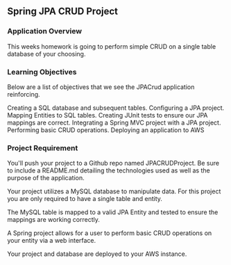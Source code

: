 ## Spring JPA CRUD Project

### Application Overview
This weeks homework is going to perform simple CRUD on a single table database of your choosing.

### Learning Objectives
Below are a list of objectives that we see the JPACrud application reinforcing.

Creating a SQL database and subsequent tables.
Configuring a JPA project.
Mapping Entities to SQL tables.
Creating JUnit tests to ensure our JPA mappings are correct.
Integrating a Spring MVC project with a JPA project.
Performing basic CRUD operations.
Deploying an application to AWS

### Project Requirement
You'll push your project to a Github repo named JPACRUDProject. Be sure to include a README.md detailing the technologies used as well as the purpose of the application.

Your project utilizes a MySQL database to manipulate data. For this project you are only required to have a single table and entity.

The MySQL table is mapped to a valid JPA Entity and tested to ensure the mappings are working correctly.

A Spring project allows for a user to perform basic CRUD operations on your entity via a web interface.

Your project and database are deployed to your AWS instance.
